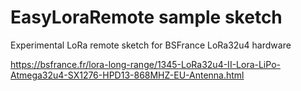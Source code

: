 # EasyLoraRemote sample sketch
Experimental LoRa remote sketch for BSFrance LoRa32u4 hardware

https://bsfrance.fr/lora-long-range/1345-LoRa32u4-II-Lora-LiPo-Atmega32u4-SX1276-HPD13-868MHZ-EU-Antenna.html


